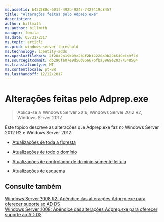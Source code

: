 ```yaml
---
ms.assetid: b432980c-601f-492b-924e-7427419c8457
title: "Alterações feitas pelo Adprep.exe"
description: 
author: billmath
ms.author: billmath
manager: femila
ms.date: 05/31/2017
ms.topic: article
ms.prod: windows-server-threshold
ms.technology: identity-adds
ms.openlocfilehash: 2f28d2a19b09e258f2b42226a9b20b540a6e9f7d
ms.sourcegitcommit: db290fa07e9d50686667bfba3969e20377548504
ms.translationtype: MT
ms.contentlocale: pt-BR
ms.lasthandoff: 12/12/2017
---
```

# <a name="changes-made-by-adprepexe"></a>Alterações feitas pelo Adprep.exe

>Aplica-se a: Windows Server 2016, Windows Server 2012 R2, Windows Server 2012

Este tópico descreve as alterações que Adprep.exe faz no Windows Server 2012 R2 e Windows Server 2012.  
  
-   [Atualizações de toda a floresta](../../../ad-ds/deploy/RODC/Forest-Wide-Updates.md)  
  
-   [Atualizações de todo o domínio](../../../ad-ds/deploy/Domain-Wide-Updates.md)  
  
-   [Atualizações de controlador de domínio somente leitura](../../../ad-ds/deploy/RODC/Read-Only-Domain-Controller-Updates.md)  
  
-   [Atualizações de esquema](../../../ad-ds/deploy/Schema-Updates.md)  
  
## <a name="see-also"></a>Consulte também  
[Windows Server 2008 R2: Apêndice das alterações Adprep.exe para oferecer suporte ao AD DS](https://technet.microsoft.com/library/dd378876.aspx)  
[Windows Server 2008: Apêndice das alterações Adprep.exe para oferecer suporte ao AD DS](https://technet.microsoft.com/library/cc770703.aspx)  
  


